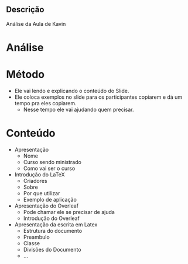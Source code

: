 ## Descrição

Análise da Aula de Kavin

# Análise

# Método
- Ele vai lendo e explicando o conteúdo do Slide.
- Ele coloca exemplos no slide para os participantes copiarem e dá um tempo pra eles copiarem. 
	- Nesse tempo ele vai ajudando quem precisar.

# Conteúdo

- Apresentação
	- Nome
	- Curso sendo ministrado
	- Como vai ser o curso
- Introdução do LaTeX
	- Criadores
	- Sobre
	- Por que utilizar
	- Exemplo de aplicação
- Apresentação do Overleaf
	- Pode chamar ele se precisar de ajuda
	- Introdução do Overleaf
- Apresentação da escrita em Latex
	- Estrutura do documento
	- Preambulo
	- Classe
	- Divisões do Documento
	- ...
